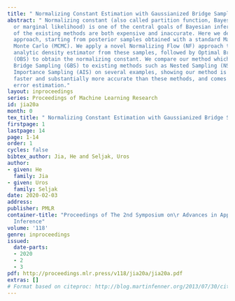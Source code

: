 ```yaml
---
title: " Normalizing Constant Estimation with Gaussianized Bridge Sampling"
abstract: " Normalizing constant (also called partition function, Bayesian evidence,
  or marginal likelihood) is one of the central goals of Bayesian inference, yet most
  of the existing methods are both expensive and inaccurate. Here we develop a new
  approach, starting from posterior samples obtained with a standard Markov Chain
  Monte Carlo (MCMC). We apply a novel Normalizing Flow (NF) approach to obtain an
  analytic density estimator from these samples, followed by Optimal Bridge Sampling
  (OBS) to obtain the normalizing constant. We compare our method which we call Gaussianized
  Bridge Sampling (GBS) to existing methods such as Nested Sampling (NS) and Annealed
  Importance Sampling (AIS) on several examples, showing our method is both signicantly
  faster and substantially more accurate than these methods, and comes with a reliable
  error estimation."
layout: inproceedings
series: Proceedings of Machine Learning Research
id: jia20a
month: 0
tex_title: " Normalizing Constant Estimation with Gaussianized Bridge Sampling"
firstpage: 1
lastpage: 14
page: 1-14
order: 1
cycles: false
bibtex_author: Jia, He and Seljak, Uros
author:
- given: He
  family: Jia
- given: Uros
  family: Seljak
date: 2020-02-03
address: 
publisher: PMLR
container-title: "Proceedings of The 2nd Symposium on\r Advances in Approximate Bayesian
  Inference"
volume: '118'
genre: inproceedings
issued:
  date-parts:
  - 2020
  - 2
  - 3
pdf: http://proceedings.mlr.press/v118/jia20a/jia20a.pdf
extras: []
# Format based on citeproc: http://blog.martinfenner.org/2013/07/30/citeproc-yaml-for-bibliographies/
---
```

